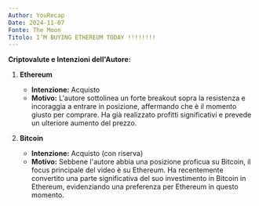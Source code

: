 ```yaml
---
Author: YouRecap
Date: 2024-11-07
Fonte: The Moon
Titolo: I’M BUYING ETHEREUM TODAY !!!!!!!!
---
```


**Criptovalute e Intenzioni dell'Autore:**

1. **Ethereum**
   - **Intenzione:** Acquisto
   - **Motivo:** L'autore sottolinea un forte breakout sopra la resistenza e incoraggia a entrare in posizione, affermando che è il momento giusto per comprare. Ha già realizzato profitti significativi e prevede un ulteriore aumento del prezzo.

2. **Bitcoin**
   - **Intenzione:** Acquisto (con riserva)
   - **Motivo:** Sebbene l'autore abbia una posizione proficua su Bitcoin, il focus principale del video è su Ethereum. Ha recentemente convertito una parte significativa del suo investimento in Bitcoin in Ethereum, evidenziando una preferenza per Ethereum in questo momento.

